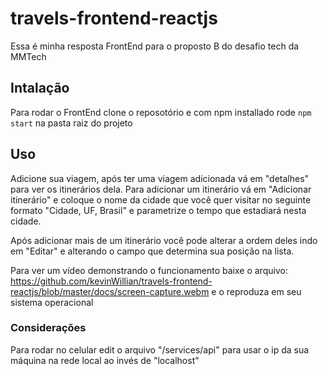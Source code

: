 # travels-frontend-reactjs
Essa é minha resposta FrontEnd para o proposto B do desafio tech da MMTech

## Intalação

Para rodar o FrontEnd clone o reposotório e com npm installado rode `npm start` na pasta raiz do projeto

## Uso
 Adicione sua viagem, após ter uma viagem adicionada vá em "detalhes" para ver os itinerários dela. Para adicionar um itinerário vá em "Adicionar itinerário" e coloque o nome da cidade que você quer visitar no seguinte formato "Cidade, UF, Brasil" e parametrize o tempo que estadiará nesta cidade.

 Após adicionar mais de um itinerário você pode alterar a ordem deles indo em "Editar" e alterando o campo que determina sua posição na lista.

 Para ver um vídeo demonstrando o funcionamento baixe o arquivo: https://github.com/kevinWillian/travels-frontend-reactjs/blob/master/docs/screen-capture.webm e o reproduza em seu sistema operacional

 ### Considerações

 Para rodar no celular edit o arquivo "/services/api" para usar o ip da sua máquina na rede local ao invés de "localhost"